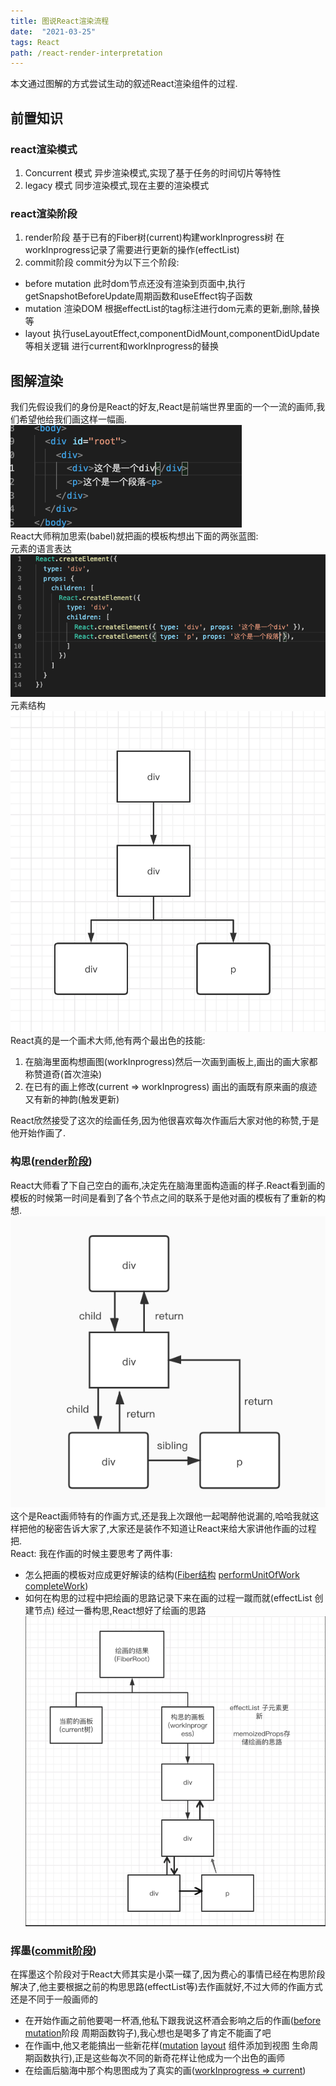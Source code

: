 ```yaml
---
title: 图说React渲染流程
date:  "2021-03-25"
tags: React
path: /react-render-interpretation
---
```


本文通过图解的方式尝试生动的叙述React渲染组件的过程.

## 前置知识
### react渲染模式
1. Concurrent 模式  异步渲染模式,实现了基于任务的时间切片等特性
2. legacy 模式 同步渲染模式,现在主要的渲染模式

### react渲染阶段
1. render阶段  基于已有的Fiber树(current)构建workInprogress树 在workInprogress记录了需要进行更新的操作(effectList)
2. commit阶段  commit分为以下三个阶段:
  * before mutation  此时dom节点还没有渲染到页面中,执行getSnapshotBeforeUpdate周期函数和useEffect钩子函数
  * mutation  渲染DOM 根据effectList的tag标注进行dom元素的更新,删除,替换等
  * layout 执行useLayoutEffect,componentDidMount,componentDidUpdate等相关逻辑  进行current和workInprogress的替换  
  
## 图解渲染
我们先假设我们的身份是React的好友,React是前端世界里面的一个一流的画师,我们希望他给我们画这样一幅画.
![画的模板](./reactInterpretation/draft.png)  
React大师稍加思索(babel)就把画的模板构想出下面的两张蓝图:  
元素的语言表达
![语言表达](./reactInterpretation/structDraft.png)
元素结构
![元素结构](./reactInterpretation/draw.png)
React真的是一个画术大师,他有两个最出色的技能:
1. 在脑海里面构想画图(workInprogress)然后一次画到画板上,画出的画大家都称赞道奇(首次渲染)
2. 在已有的画上修改(current => workInprogress) 画出的画既有原来画的痕迹又有新的神韵(触发更新)  

React欣然接受了这次的绘画任务,因为他很喜欢每次作画后大家对他的称赞,于是他开始作画了.  
### 构思([render阶段](https://github.com/facebook/react/blob/148f8e497c7d37a3c7ab99f01dec2692427272b1/packages/react-reconciler/src/ReactFiberWorkLoop.new.js#L991))
React大师看了下自己空白的画布,决定先在脑海里面构造画的样子.React看到画的模板的时候第一时间是看到了各个节点之间的联系于是他对画的模板有了重新的构想.
![fiber结构](./reactInterpretation/fiberStruct.png)
这个是React画师特有的作画方式,还是我上次跟他一起喝醉他说漏的,哈哈我就这样把他的秘密告诉大家了,大家还是装作不知道让React来给大家讲他作画的过程把.  
React: 我在作画的时候主要思考了两件事:
* 怎么把画的模板对应成更好解读的结构([Fiber结构](https://github.com/facebook/react/blob/148f8e497c7d37a3c7ab99f01dec2692427272b1/packages/react-reconciler/src/ReactFiber.new.js#L110) [performUnitOfWork](https://github.com/facebook/react/blob/148f8e497c7d37a3c7ab99f01dec2692427272b1/packages/react-reconciler/src/ReactFiberWorkLoop.new.js#L1543) [completeWork](https://github.com/facebook/react/blob/148f8e497c7d37a3c7ab99f01dec2692427272b1/packages/react-reconciler/src/ReactFiberCompleteWork.new.js#L782))
* 如何在构思的过程中把绘画的思路记录下来在画的过程一蹴而就(effectList 创建节点)
经过一番构思,React想好了绘画的思路
![render阶段](./reactInterpretation/renderPhase.png)

### 挥墨([commit阶段](https://github.com/facebook/react/blob/148f8e497c7d37a3c7ab99f01dec2692427272b1/packages/react-reconciler/src/ReactFiberWorkLoop.new.js#L1008))
在挥墨这个阶段对于React大师其实是小菜一碟了,因为费心的事情已经在构思阶段解决了,他主要根据之前的构思思路(effectList等)去作画就好,不过大师的作画方式还是不同于一般画师的
* 在开始作画之前他要喝一杯酒,他私下跟我说这杯酒会影响之后的作画([before mutation](https://github.com/facebook/react/blob/148f8e497c7d37a3c7ab99f01dec2692427272b1/packages/react-reconciler/src/ReactFiberWorkLoop.new.js#L1800)阶段 周期函数钩子),我心想也是喝多了肯定不能画了吧  
* 在作画中,他又老能搞出一些新花样([mutation](https://github.com/facebook/react/blob/148f8e497c7d37a3c7ab99f01dec2692427272b1/packages/react-reconciler/src/ReactFiberWorkLoop.new.js#L1818) [layout](https://github.com/facebook/react/blob/148f8e497c7d37a3c7ab99f01dec2692427272b1/packages/react-reconciler/src/ReactFiberWorkLoop.new.js#L1842) 组件添加到视图 生命周期函数执行),正是这些每次不同的新奇花样让他成为一个出色的画师
* 在绘画后脑海中那个构思图成为了真实的画([workInprogress => current](https://github.com/facebook/react/blob/148f8e497c7d37a3c7ab99f01dec2692427272b1/packages/react-reconciler/src/ReactFiberWorkLoop.new.js#L1829))